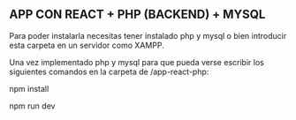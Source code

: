 ## APP CON REACT + PHP (BACKEND) + MYSQL

Para poder instalarla necesitas tener instalado php y mysql o bien introducir esta carpeta en un servidor como XAMPP.

Una vez implementado php y mysql para que pueda verse escribir los siguientes comandos en la carpeta de /app-react-php:

npm install

npm run dev
